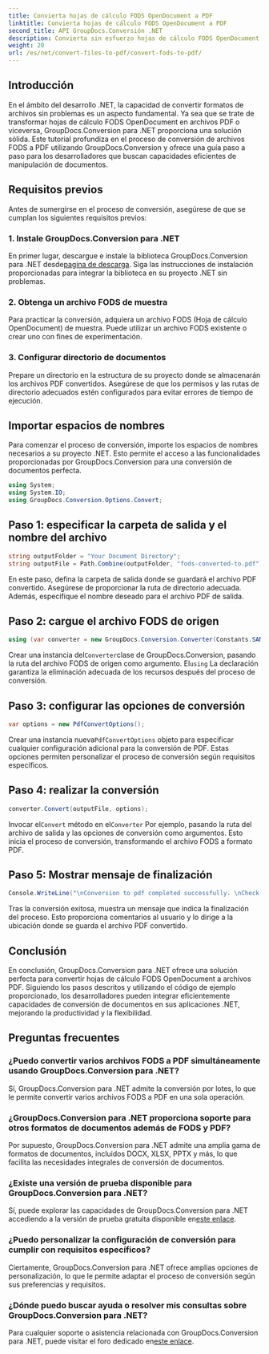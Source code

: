 ```yaml
---
title: Convierta hojas de cálculo FODS OpenDocument a PDF
linktitle: Convierta hojas de cálculo FODS OpenDocument a PDF
second_title: API GroupDocs.Conversión .NET
description: Convierta sin esfuerzo hojas de cálculo FODS OpenDocument a archivos PDF utilizando GroupDocs.Conversion para .NET. Mejore sus aplicaciones .NET con una conversión de documentos perfecta.
weight: 20
url: /es/net/convert-files-to-pdf/convert-fods-to-pdf/
---
```

## Introducción
En el ámbito del desarrollo .NET, la capacidad de convertir formatos de archivos sin problemas es un aspecto fundamental. Ya sea que se trate de transformar hojas de cálculo FODS OpenDocument en archivos PDF o viceversa, GroupDocs.Conversion para .NET proporciona una solución sólida. Este tutorial profundiza en el proceso de conversión de archivos FODS a PDF utilizando GroupDocs.Conversion y ofrece una guía paso a paso para los desarrolladores que buscan capacidades eficientes de manipulación de documentos.
## Requisitos previos
Antes de sumergirse en el proceso de conversión, asegúrese de que se cumplan los siguientes requisitos previos:
### 1. Instale GroupDocs.Conversion para .NET
 En primer lugar, descargue e instale la biblioteca GroupDocs.Conversion para .NET desde[pagina de descarga](https://releases.groupdocs.com/conversion/net/). Siga las instrucciones de instalación proporcionadas para integrar la biblioteca en su proyecto .NET sin problemas.
### 2. Obtenga un archivo FODS de muestra
Para practicar la conversión, adquiera un archivo FODS (Hoja de cálculo OpenDocument) de muestra. Puede utilizar un archivo FODS existente o crear uno con fines de experimentación.
### 3. Configurar directorio de documentos
Prepare un directorio en la estructura de su proyecto donde se almacenarán los archivos PDF convertidos. Asegúrese de que los permisos y las rutas de directorio adecuados estén configurados para evitar errores de tiempo de ejecución.

## Importar espacios de nombres
Para comenzar el proceso de conversión, importe los espacios de nombres necesarios a su proyecto .NET. Esto permite el acceso a las funcionalidades proporcionadas por GroupDocs.Conversion para una conversión de documentos perfecta.

```csharp
using System;
using System.IO;
using GroupDocs.Conversion.Options.Convert;
```
## Paso 1: especificar la carpeta de salida y el nombre del archivo
```csharp
string outputFolder = "Your Document Directory";
string outputFile = Path.Combine(outputFolder, "fods-converted-to.pdf");
```
En este paso, defina la carpeta de salida donde se guardará el archivo PDF convertido. Asegúrese de proporcionar la ruta de directorio adecuada. Además, especifique el nombre deseado para el archivo PDF de salida.
## Paso 2: cargue el archivo FODS de origen
```csharp
using (var converter = new GroupDocs.Conversion.Converter(Constants.SAMPLE_FODS))
```
 Crear una instancia del`Converter`clase de GroupDocs.Conversion, pasando la ruta del archivo FODS de origen como argumento. El`using` La declaración garantiza la eliminación adecuada de los recursos después del proceso de conversión.
## Paso 3: configurar las opciones de conversión
```csharp
var options = new PdfConvertOptions();
```
 Crear una instancia nueva`PdfConvertOptions` objeto para especificar cualquier configuración adicional para la conversión de PDF. Estas opciones permiten personalizar el proceso de conversión según requisitos específicos.
## Paso 4: realizar la conversión
```csharp
converter.Convert(outputFile, options);
```
 Invocar el`Convert` método en el`Converter` Por ejemplo, pasando la ruta del archivo de salida y las opciones de conversión como argumentos. Esto inicia el proceso de conversión, transformando el archivo FODS a formato PDF.
## Paso 5: Mostrar mensaje de finalización
```csharp
Console.WriteLine("\nConversion to pdf completed successfully. \nCheck output in {0}", outputFolder);
```
Tras la conversión exitosa, muestra un mensaje que indica la finalización del proceso. Esto proporciona comentarios al usuario y lo dirige a la ubicación donde se guarda el archivo PDF convertido.

## Conclusión
En conclusión, GroupDocs.Conversion para .NET ofrece una solución perfecta para convertir hojas de cálculo FODS OpenDocument a archivos PDF. Siguiendo los pasos descritos y utilizando el código de ejemplo proporcionado, los desarrolladores pueden integrar eficientemente capacidades de conversión de documentos en sus aplicaciones .NET, mejorando la productividad y la flexibilidad.
## Preguntas frecuentes
### ¿Puedo convertir varios archivos FODS a PDF simultáneamente usando GroupDocs.Conversion para .NET?
Sí, GroupDocs.Conversion para .NET admite la conversión por lotes, lo que le permite convertir varios archivos FODS a PDF en una sola operación.
### ¿GroupDocs.Conversion para .NET proporciona soporte para otros formatos de documentos además de FODS y PDF?
Por supuesto, GroupDocs.Conversion para .NET admite una amplia gama de formatos de documentos, incluidos DOCX, XLSX, PPTX y más, lo que facilita las necesidades integrales de conversión de documentos.
### ¿Existe una versión de prueba disponible para GroupDocs.Conversion para .NET?
Sí, puede explorar las capacidades de GroupDocs.Conversion para .NET accediendo a la versión de prueba gratuita disponible en[este enlace](https://releases.groupdocs.com/).
### ¿Puedo personalizar la configuración de conversión para cumplir con requisitos específicos?
Ciertamente, GroupDocs.Conversion para .NET ofrece amplias opciones de personalización, lo que le permite adaptar el proceso de conversión según sus preferencias y requisitos.
### ¿Dónde puedo buscar ayuda o resolver mis consultas sobre GroupDocs.Conversion para .NET?
 Para cualquier soporte o asistencia relacionada con GroupDocs.Conversion para .NET, puede visitar el foro dedicado en[este enlace](https://forum.groupdocs.com/c/conversion/11).